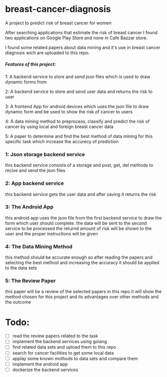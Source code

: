# breast-cancer-diagnosis

A project to predict risk of breast cancer for women

After searching applications that estimate the risk of breast cancer I found two applications on Google Play Store and none in Cafe Bazzar store.

I found some related papers about data mining and it's use in breast cancer diagnosis wich are uploaded to this repo.

##### Features of this project:

1: A backend service to store and send json files which is used to draw dynamic forms from

2: A backend service to store and send user data and returns the risk to user 

3: A frontend App for android devices which uses the json file to draw dynamic form and be used to show the risk of cancer to users

4: A data mining method to preprocess, classify and predict the risk of cancer by using local and foreign breast cancer data

5: A paper to determine and find the best method of data mining for this specific task which increase the accurecy of prediction

### 1: Json storage backend service

this backend service consists of a storage and post, get, del methods to recive and send the json files

### 2: App backend service

this backend service gets the user data and after saving it returns the risk

### 3: The Android App

this android app uses the json file from the first backend service to draw the form which user should complete. the data will be sent to the second service to be processed the returnd amount of risk will be shown to the user and the proper instructions will be given

### 4: The Data Mining Method

this method should be accurate enough so after reading the papers and selecting the best method and increasing the accuracy it should be applied to the data sets

### 5: The Review Paper

this paper will be a review of the selected papers in this repo it will show the method chosen for this project and its advantages over other methods and the outcome


# Todo:
- [ ] read the review papers related to the task
- [ ] implement the backend services using golang 
- [ ] find related data sets and upload them to this repo
- [ ] search for cancer facilities to get some local data
- [ ] applay some known mothods to data sets and compare them
- [ ] implement the android app
- [ ] dockerize the backend services
